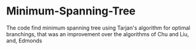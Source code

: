 # Minimum-Spanning-Tree
The code find minimum spanning tree using Tarjan's algorithm for optimal branchings, 
that was an improvement over the algorithms of Chu and Liu, and, Edmonds
